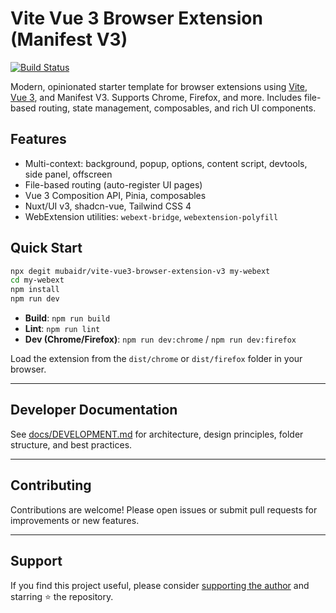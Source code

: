 # Vite Vue 3 Browser Extension (Manifest V3)

[![Build Status](https://github.com/mubaidr/vite-vue3-browser-extension-v3/actions/workflows/build.yml/badge.svg)](https://github.com/mubaidr/vite-vue3-browser-extension-v3/actions/workflows/build.yml)


Modern, opinionated starter template for browser extensions using [Vite](https://vitejs.dev/), [Vue 3](https://vuejs.org/), and Manifest V3. Supports Chrome, Firefox, and more. Includes file-based routing, state management, composables, and rich UI components.



## Features

- Multi-context: background, popup, options, content script, devtools, side panel, offscreen
- File-based routing (auto-register UI pages)
- Vue 3 Composition API, Pinia, composables
- Nuxt/UI v3, shadcn-vue, Tailwind CSS 4
- WebExtension utilities: `webext-bridge`, `webextension-polyfill`



## Quick Start

```bash
npx degit mubaidr/vite-vue3-browser-extension-v3 my-webext
cd my-webext
npm install
npm run dev
```

- **Build**: `npm run build`
- **Lint**: `npm run lint`
- **Dev (Chrome/Firefox)**: `npm run dev:chrome` / `npm run dev:firefox`

Load the extension from the `dist/chrome` or `dist/firefox` folder in your browser.



---

## Developer Documentation

See [docs/DEVELOPMENT.md](docs/DEVELOPMENT.md) for architecture, design principles, folder structure, and best practices.

---

## Contributing

Contributions are welcome! Please open issues or submit pull requests for improvements or new features.

---

## Support

If you find this project useful, please consider [supporting the author](https://www.patreon.com/c/mubaidr) and starring ⭐ the repository.
